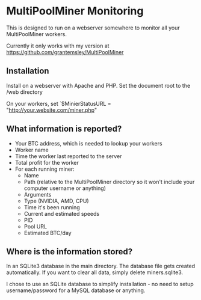 # MultiPoolMiner Monitoring

This is designed to run on a webserver somewhere to monitor all your MultiPoolMiner workers.

Currently it only works with my version at https://github.com/grantemsley/MultiPoolMiner

## Installation
Install on a webserver with Apache and PHP.  Set the document root to the /web directory

On your workers, set `$MinierStatusURL = "http://your.website.com/miner.php"

## What information is reported?

* Your BTC address, which is needed to lookup your workers
* Worker name
* Time the worker last reported to the server
* Total profit for the worker
* For each running miner:
  * Name
  * Path (relative to the MultiPoolMiner directory so it won't include your computer username or anything)
  * Arguments
  * Type (NVIDIA, AMD, CPU)
  * Time it's been running
  * Current and estimated speeds
  * PID
  * Pool URL
  * Estimated BTC/day

## Where is the information stored?

In an SQLite3 database in the main directory.  The database file gets created automatically.  If you want to clear all data, simply delete miners.sqlite3.

I chose to use an SQLite database to simplify installation - no need to setup username/password for a MySQL database or anything.
